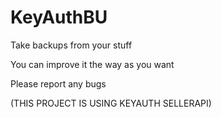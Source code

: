 # KeyAuthBU
Take backups from your stuff

You can improve it the way as you want

Please report any bugs

(THIS PROJECT IS USING KEYAUTH SELLERAPI)
